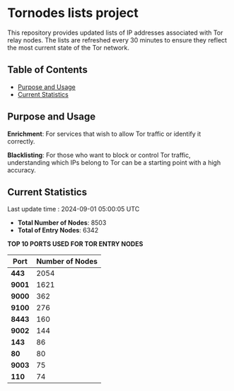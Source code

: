 # Tornodes lists project

This repository provides updated lists of IP addresses associated with Tor relay nodes. The lists are refreshed every 30 minutes to ensure they reflect the most current state of the Tor network.

## Table of Contents

- [Purpose and Usage](#purpose-and-usage)
- [Current Statistics](#current-statistics)


## Purpose and Usage

**Enrichment**: For services that wish to allow Tor traffic or identify it correctly.

**Blacklisting**: For those who want to block or control Tor traffic, understanding which IPs belong to Tor can be a starting point with a high accuracy.

## Current Statistics

Last update time : 2024-09-01 05:00:05 UTC

- **Total Number of Nodes**: 8503
- **Total of Entry Nodes**: 6342

**TOP 10 PORTS USED FOR TOR ENTRY NODES**

| **Port** | **Number of Nodes** |
|------|-----------------|
| **443**   | 2054  |
| **9001**   | 1621  |
| **9000**   | 362  |
| **9100**   | 276  |
| **8443**   | 160  |
| **9002**   | 144  |
| **143**   | 86  |
| **80**   | 80  |
| **9003**   | 75  |
| **110**   | 74  |

